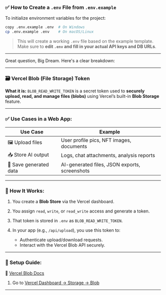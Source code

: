 ### ✅ How to Create a `.env` File from `.env.example`

To initialize environment variables for the project:

```bash
copy .env.example .env  # On Windows
cp .env.example .env    # On macOS/Linux
```

> This will create a working `.env` file based on the example template.
> Make sure to **edit `.env` and fill in your actual API keys and DB URLs**.

---

Great question, Big Dream. Here's a clear breakdown:

---

### 🗃️ **Vercel Blob (File Storage) Token**

**What it is:**
`BLOB_READ_WRITE_TOKEN` is a secret token used to **securely upload, read, and manage files (blobs)** using Vercel’s built-in **Blob Storage** feature.

---

### ✅ Use Cases in a Web App:

| Use Case               | Example                                       |
| ---------------------- | --------------------------------------------- |
| 🖼️ Upload files       | User profile pics, NFT images, documents      |
| 📥 Store AI output     | Logs, chat attachments, analysis reports      |
| 💾 Save generated data | AI-generated files, JSON exports, screenshots |

---

### 🔧 How It Works:

1. You create a **Blob Store** via the Vercel dashboard.
2. You assign `read`, `write`, or `read_write` access and generate a token.
3. That token is stored in `.env` as `BLOB_READ_WRITE_TOKEN`.
4. In your app (e.g., `/api/upload`), you use this token to:

   * Authenticate upload/download requests.
   * Interact with the Vercel Blob API securely.

---

### 🔗 Setup Guide:

📘 [Vercel Blob Docs](https://vercel.com/docs/storage/vercel-blob)

1. Go to [Vercel Dashboard → Storage → Blob](https://vercel.com/storage/blob)

---
